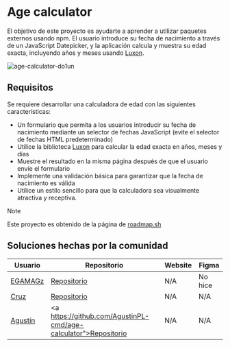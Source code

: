 # Age calculator
El objetivo de este proyecto es ayudarte a aprender a utilizar paquetes externos usando npm. El usuario introduce su fecha de nacimiento a través de un JavaScript Datepicker, y la aplicación calcula y muestra su edad exacta, incluyendo años y meses usando [Luxon](https://www.npmjs.com/package/luxon).

![age-calculator-do1un](https://github.com/user-attachments/assets/a7a0dbce-545d-4d46-a5e6-637ba78809b4)


## Requisitos

Se requiere desarrollar una calculadora de edad con las siguientes características:

- Un formulario que permita a los usuarios introducir su fecha de nacimiento mediante un selector de fechas JavaScript (evite el selector de fechas HTML predeterminado)
- Utilice la biblioteca [Luxon](https://www.npmjs.com/package/luxon) para calcular la edad exacta en años, meses y días
- Muestre el resultado en la misma página después de que el usuario envíe el formulario
- Implemente una validación básica para garantizar que la fecha de nacimiento es válida
- Utilice un estilo sencillo para que la calculadora sea visualmente atractiva y receptiva.

> [!NOTE]
> Este proyecto es obtenido de la página de <a href="https://roadmap.sh/projects/age-calculator">roadmap.sh</a>

## Soluciones hechas por la comunidad
|Usuario|Repositorio| Website | Figma|
|-------|-----------|---------|------|
|<a href="https://github.com/EGAMAGZ/">EGAMAGz</a>|<a href="https://github.com/EGAMAGZ/age-calculator">Repositorio</a>|N/A|No hice|
|<a href="https://github.com/Rssstone">Cruz</a>|<a href="https://github.com/Rssstone/age-calculator">Repositorio</a>|N/A|N/A|
|<a href="https://github.com/AgustinPl-cmd">Agustín</a>|<a https://github.com/AgustinPL-cmd/age-calculator">Repositorio</a>|N/A|N/A|
